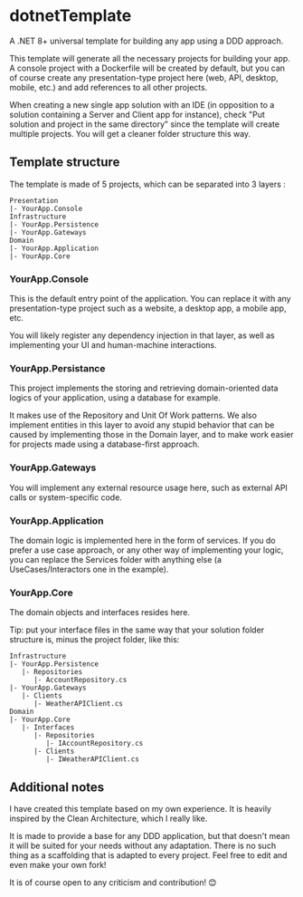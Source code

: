 # dotnetTemplate
A .NET 8+ universal template for building any app using a DDD approach.

This template will generate all the necessary projects for building your app. A console project with a Dockerfile will be created by default, but you can of course create any presentation-type project here (web, API, desktop, mobile, etc.) and add references to all other projects.

When creating a new single app solution with an IDE (in opposition to a solution containing a Server and Client app for instance), check "Put solution and project in the same directory" since the template will create multiple projects. You will get a cleaner folder structure this way.

## Template structure
The template is made of 5 projects, which can be separated into 3 layers :

```
Presentation
|- YourApp.Console
Infrastructure
|- YourApp.Persistence
|- YourApp.Gateways
Domain
|- YourApp.Application
|- YourApp.Core
```

### YourApp.Console
This is the default entry point of the application. You can replace it with any presentation-type project such as a website, a desktop app, a mobile app, etc.

You will likely register any dependency injection in that layer, as well as implementing your UI and human-machine interactions.

### YourApp.Persistance
This project implements the storing and retrieving domain-oriented data logics of your application, using a database for example.

It makes use of the Repository and Unit Of Work patterns. We also implement entities in this layer to avoid any stupid behavior that can be caused by implementing those in the Domain layer, and to make work easier for projects made using a database-first approach.

### YourApp.Gateways
You will implement any external resource usage here, such as external API calls or system-specific code.

### YourApp.Application
The domain logic is implemented here in the form of services. If you do prefer a use case approach, or any other way of implementing your logic, you can replace the Services folder with anything else (a UseCases/Interactors one in the example).

### YourApp.Core
The domain objects and interfaces resides here.

Tip: put your interface files in the same way that your solution folder structure is, minus the project folder, like this:
```
Infrastructure
|- YourApp.Persistence
   |- Repositories
      |- AccountRepository.cs
|- YourApp.Gateways
   |- Clients
      |- WeatherAPIClient.cs
Domain
|- YourApp.Core
   |- Interfaces
      |- Repositories
         |- IAccountRepository.cs
      |- Clients
         |- IWeatherAPIClient.cs
```

## Additional notes
I have created this template based on my own experience. It is heavily inspired by the Clean Architecture, which I really like.

It is made to provide a base for any DDD application, but that doesn't mean it will be suited for your needs without any adaptation. There is no such thing as a scaffolding that is adapted to every project. Feel free to edit and even make your own fork!

It is of course open to any criticism and contribution! 😊
